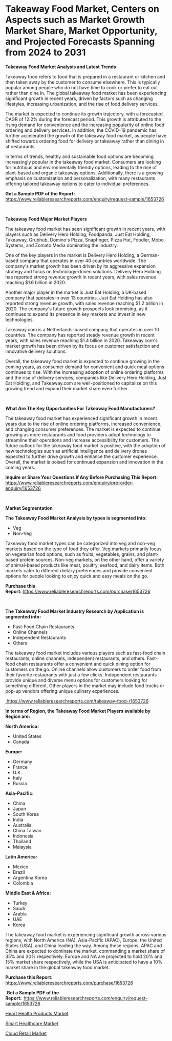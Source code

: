 <p><h1>Takeaway Food Market, Centers on Aspects such as Market Growth Market Share, Market Opportunity, and Projected Forecasts Spanning from 2024 to 2031</h1></p><p><strong>Takeaway Food Market Analysis and Latest Trends</strong></p>
<p><p>Takeaway food refers to food that is prepared in a restaurant or kitchen and then taken away by the customer to consume elsewhere. This is typically popular among people who do not have time to cook or prefer to eat out rather than dine in. The global takeaway food market has been experiencing significant growth in recent years, driven by factors such as changing lifestyles, increasing urbanization, and the rise of food delivery services.</p><p>The market is expected to continue its growth trajectory, with a forecasted CAGR of 12.2% during the forecast period. This growth is attributed to the rising demand for convenience and the increasing popularity of online food ordering and delivery services. In addition, the COVID-19 pandemic has further accelerated the growth of the takeaway food market, as people have shifted towards ordering food for delivery or takeaway rather than dining in at restaurants.</p><p>In terms of trends, healthy and sustainable food options are becoming increasingly popular in the takeaway food market. Consumers are looking for nutritious and environmentally friendly options, leading to the rise of plant-based and organic takeaway options. Additionally, there is a growing emphasis on customization and personalization, with many restaurants offering tailored takeaway options to cater to individual preferences.</p></p>
<p><strong>Get a Sample PDF of the Report:&nbsp;</strong> <a href="https://www.reliableresearchreports.com/enquiry/request-sample/1653726">https://www.reliableresearchreports.com/enquiry/request-sample/1653726</a></p>
<p>&nbsp;</p>
<p><strong>Takeaway Food Major Market Players</strong></p>
<p><p>The takeaway food market has seen significant growth in recent years, with players such as Delivery Hero Holding, Foodpanda, Just Eat Holding, Takeaway, Grubhub, Domino's Pizza, Snapfinger, Pizza Hut, Foodler, Mobo Systems, and Zomato Media dominating the industry. </p><p>One of the key players in the market is Delivery Hero Holding, a German-based company that operates in over 40 countries worldwide. The company's market growth has been driven by its aggressive expansion strategy and focus on technology-driven solutions. Delivery Hero Holding has reported strong revenue growth in recent years, with sales revenue reaching $1.6 billion in 2020.</p><p>Another major player in the market is Just Eat Holding, a UK-based company that operates in over 13 countries. Just Eat Holding has also reported strong revenue growth, with sales revenue reaching $1.2 billion in 2020. The company's future growth prospects look promising, as it continues to expand its presence in key markets and invest in new technologies.</p><p>Takeaway.com is a Netherlands-based company that operates in over 10 countries. The company has reported steady revenue growth in recent years, with sales revenue reaching $1.4 billion in 2020. Takeaway.com's market growth has been driven by its focus on customer satisfaction and innovative delivery solutions.</p><p>Overall, the takeaway food market is expected to continue growing in the coming years, as consumer demand for convenient and quick meal options continues to rise. With the increasing adoption of online ordering platforms and the rise of delivery services, companies like Delivery Hero Holding, Just Eat Holding, and Takeaway.com are well-positioned to capitalize on this growing trend and expand their market share even further.</p></p>
<p>&nbsp;</p>
<p><strong>What Are The Key Opportunities For Takeaway Food Manufacturers?</strong></p>
<p><p>The takeaway food market has experienced significant growth in recent years due to the rise of online ordering platforms, increased convenience, and changing consumer preferences. The market is expected to continue growing as more restaurants and food providers adopt technology to streamline their operations and increase accessibility for customers. The future outlook for the takeaway food market is positive, with the adoption of new technologies such as artificial intelligence and delivery drones expected to further drive growth and enhance the customer experience. Overall, the market is poised for continued expansion and innovation in the coming years.</p></p>
<p><strong>Inquire or Share Your Questions If Any Before Purchasing This Report:</strong> <a href="https://www.reliableresearchreports.com/enquiry/pre-order-enquiry/1653726">https://www.reliableresearchreports.com/enquiry/pre-order-enquiry/1653726</a></p>
<p>&nbsp;</p>
<p><strong>Market Segmentation</strong></p>
<p><strong>The Takeaway Food Market Analysis by types is segmented into:</strong></p>
<p><ul><li>Veg</li><li>Non-Veg</li></ul></p>
<p><p>Takeaway food market types can be categorized into veg and non-veg markets based on the type of food they offer. Veg markets primarily focus on vegetarian food options, such as fruits, vegetables, grains, and plant-based protein sources. Non-veg markets, on the other hand, offer a variety of animal-based products like meat, poultry, seafood, and dairy items. Both markets cater to different dietary preferences and provide convenient options for people looking to enjoy quick and easy meals on the go.</p></p>
<p><strong>Purchase this Report:&nbsp;</strong><a href="https://www.reliableresearchreports.com/purchase/1653726">https://www.reliableresearchreports.com/purchase/1653726</a></p>
<p>&nbsp;</p>
<p><strong>The Takeaway Food Market Industry Research by Application is segmented into:</strong></p>
<p><ul><li>Fast-Food Chain Restaurants</li><li>Online Channels</li><li>Independent Restaurants</li><li>Others</li></ul></p>
<p><p>The takeaway food market includes various players such as fast-food chain restaurants, online channels, independent restaurants, and others. Fast-food chain restaurants offer a convenient and quick dining option for customers on the go. Online channels allow customers to order food from their favorite restaurants with just a few clicks. Independent restaurants provide unique and diverse menu options for customers looking for something different. Other players in the market may include food trucks or pop-up vendors offering unique culinary experiences.</p></p>
<p><a href="https://www.reliableresearchreports.com/takeaway-food-r1653726">&nbsp;https://www.reliableresearchreports.com/takeaway-food-r1653726</a></p>
<p><strong>In terms of Region, the Takeaway Food Market Players available by Region are:</strong></p>
<p>
    <p> <strong> North America: </strong>
        <ul>
            <li>United States</li>
            <li>Canada</li>
        </ul>
        </p> 
    <p> <strong> Europe: </strong>
        <ul>
            <li>Germany</li>
            <li>France</li>
            <li>U.K.</li>
            <li>Italy</li>
            <li>Russia</li>
        </ul>
        </p> 
    <p> <strong> Asia-Pacific: </strong>
        <ul>
            <li>China</li>
            <li>Japan</li>
            <li>South Korea</li>
            <li>India</li>
            <li>Australia</li>
            <li>China Taiwan</li>
            <li>Indonesia</li>
            <li>Thailand</li>
            <li>Malaysia</li>
        </ul>
        </p> 
    <p> <strong> Latin America: </strong>
        <ul>
            <li>Mexico</li>
            <li>Brazil</li>
            <li>Argentina Korea</li>
            <li>Colombia</li>
        </ul>
        </p> 
    <p> <strong> Middle East & Africa: </strong>
        <ul>
            <li>Turkey</li>
            <li>Saudi</li>
            <li>Arabia</li>
            <li>UAE</li>
            <li>Korea</li>
        </ul>
    </p>
    </p>
<p><p>The takeaway food market is experiencing significant growth across various regions, with North America (NA), Asia-Pacific (APAC), Europe, the United States (USA), and China leading the way. Among these regions, APAC and China are expected to dominate the market, commanding a market share of 35% and 30% respectively. Europe and NA are projected to hold 20% and 15% market share respectively, while the USA is anticipated to have a 10% market share in the global takeaway food market.</p></p>
<p><strong>Purchase this Report: </strong><a href="https://www.reliableresearchreports.com/purchase/1653726">https://www.reliableresearchreports.com/purchase/1653726</a></p>
<p>&nbsp;<strong>Get a Sample PDF of the Report:&nbsp;&nbsp;</strong><a href="https://www.reliableresearchreports.com/enquiry/request-sample/1653726">https://www.reliableresearchreports.com/enquiry/request-sample/1653726</a></p>
<p><strong></strong></p>
<p><p><a href="https://www.linkedin.com/pulse/heart-health-products-market-furnishes-information-share-trends-qd6ge">Heart Health Products Market</a></p><p><a href="https://www.linkedin.com/pulse/smart-healthcare-market-comprehensive-assessment-type-application-ttbie">Smart Healthcare Market</a></p><p><a href="https://www.linkedin.com/pulse/cloud-retail-market-size-cagr-trends-2024-2030-talisman-kw-ehrse">Cloud Retail Market</a></p></p>